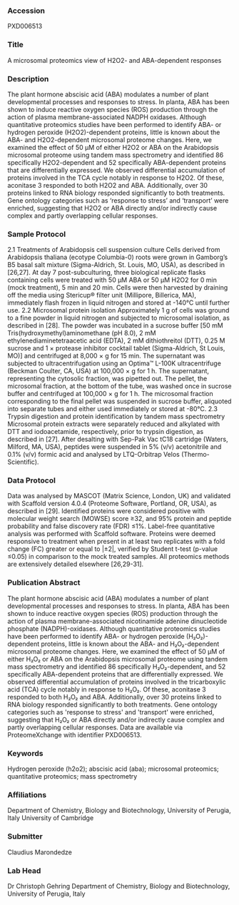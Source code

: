 ### Accession
PXD006513

### Title
A microsomal proteomics view of H2O2- and ABA-dependent responses

### Description
The plant hormone abscisic acid (ABA) modulates a number of plant developmental processes and responses to stress. In planta, ABA has been shown to induce reactive oxygen species (ROS) production through the action of plasma membrane-associated NADPH oxidases. Although quantitative proteomics studies have been performed to identify ABA- or hydrogen peroxide (H2O2)-dependent proteins, little is known about the ABA- and H2O2-dependent microsomal proteome changes. Here, we examined the effect of 50 µM of either H2O2 or ABA on the Arabidopsis microsomal proteome using tandem mass spectrometry and identified 86 specifically H2O2-dependent and 52 specifically ABA-dependent proteins that are differentially expressed. We observed differential accumulation of proteins involved in the TCA cycle notably in response to H2O2. Of these, aconitase 3 responded to both H2O2 and ABA. Additionally, over 30 proteins linked to RNA biology responded significantly to both treatments. Gene ontology categories such as ‘response to stress’ and ‘transport’ were enriched, suggesting that H2O2 or ABA directly and/or indirectly cause complex and partly overlapping cellular responses.

### Sample Protocol
2.1 Treatments of Arabidopsis cell suspension culture Cells derived from Arabidopsis thaliana (ecotype Columbia-0) roots were grown in Gamborg’s B5 basal salt mixture (Sigma-Aldrich, St. Louis, MO, USA), as described in [26,27]. At day 7 post-subculturing, three biological replicate flasks containing cells were treated with 50 μM ABA or 50 μM H2O2 for 0 min (mock treatment), 5 min and 20 min. Cells were then harvested by draining off the media using Stericup® filter unit (Millipore, Billerica, MA), immediately flash frozen in liquid nitrogen and stored at -140°C until further use.   2.2 Microsomal protein isolation Approximately 1 g of cells was ground to a fine powder in liquid nitrogen and subjected to microsomal isolation, as described in [28]. The powder was incubated in a sucrose buffer [50 mM Tris(hydroxymethyl)aminomethane (pH 8.0), 2 mM ethylenediaminetetraacetic acid (EDTA), 2 mM dithiothreitol (DTT), 0.25 M sucrose and 1 × protease inhibitor cocktail tablet (Sigma-Aldrich, St Louis, MO)] and centrifuged at 8,000 × g for 15 min. The supernatant was subjected to ultracentrifugation using an Optima™ L-100K ultracentrifuge (Beckman Coulter, CA, USA) at 100,000 × g for 1 h. The supernatant, representing the cytosolic fraction, was pipetted out. The pellet, the microsomal fraction, at the bottom of the tube, was washed once in sucrose buffer and centrifuged at 100,000 × g for 1 h. The microsomal fraction corresponding to the final pellet was suspended in sucrose buffer, aliquoted into separate tubes and either used immediately or stored at -80°C.  2.3 Trypsin digestion and protein identification by tandem mass spectrometry Microsomal protein extracts were separately reduced and alkylated with DTT and iodoacetamide, respectively, prior to trypsin digestion, as described in [27]. After desalting with Sep-Pak Vac tC18 cartridge (Waters, Milford, MA, USA), peptides were suspended in 5% (v/v) acetonitrile and 0.1% (v/v) formic acid and analysed by LTQ-Orbitrap Velos (Thermo-Scientific).

### Data Protocol
Data was analysed by MASCOT (Matrix Science, London, UK) and validated with Scaffold version 4.0.4 (Proteome Software, Portland, OR, USA), as described in [29]. Identified proteins were considered positive with molecular weight search (MOWSE) score ≥32, and 95% protein and peptide probability and false discovery rate (FDR) ≤1%. Label-free quantitative analysis was performed with Scaffold software. Proteins were deemed responsive to treatment when present in at least two replicates with a fold change (FC) greater or equal to |±2|, verified by Student t-test (p-value ≤0.05) in comparison to the mock treated samples. All proteomics methods are extensively detailed elsewhere [26,29-31].

### Publication Abstract
The plant hormone abscisic acid (ABA) modulates a number of plant developmental processes and responses to stress. In planta, ABA has been shown to induce reactive oxygen species (ROS) production through the action of plasma membrane-associated nicotinamide adenine dinucleotide phosphate (NADPH)-oxidases. Although quantitative proteomics studies have been performed to identify ABA- or hydrogen peroxide (H&#x2082;O&#x2082;)-dependent proteins, little is known about the ABA- and H&#x2082;O&#x2082;-dependent microsomal proteome changes. Here, we examined the effect of 50 &#xb5;M of either H&#x2082;O&#x2082; or ABA on the Arabidopsis microsomal proteome using tandem mass spectrometry and identified 86 specifically H&#x2082;O&#x2082;-dependent, and 52 specifically ABA-dependent proteins that are differentially expressed. We observed differential accumulation of proteins involved in the tricarboxylic acid (TCA) cycle notably in response to H&#x2082;O&#x2082;. Of these, aconitase 3 responded to both H&#x2082;O&#x2082; and ABA. Additionally, over 30 proteins linked to RNA biology responded significantly to both treatments. Gene ontology categories such as 'response to stress' and 'transport' were enriched, suggesting that H&#x2082;O&#x2082; or ABA directly and/or indirectly cause complex and partly overlapping cellular responses. Data are available via ProteomeXchange with identifier PXD006513.

### Keywords
Hydrogen peroxide (h2o2); abscisic acid (aba); microsomal proteomics; quantitative proteomics; mass spectrometry

### Affiliations
Department of Chemistry, Biology and Biotechnology, University of Perugia, Italy
University of Cambridge

### Submitter
Claudius Marondedze

### Lab Head
Dr Christoph Gehring
Department of Chemistry, Biology and Biotechnology, University of Perugia, Italy


